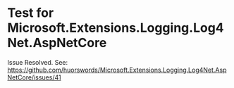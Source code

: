 # Test for Microsoft.Extensions.Logging.Log4Net.AspNetCore 

Issue Resolved. See: https://github.com/huorswords/Microsoft.Extensions.Logging.Log4Net.AspNetCore/issues/41